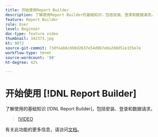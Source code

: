 ```yaml
---
title: 开始使用Report Builder
description: 了解使用Report Builder的基础知识，包括安装、登录和数据请求。
feature: Report Builder
role: User
level: Beginner
doc-type: feature video
thumbnail: 342373.jpg
kt: 9872
source-git-commit: 73dfeab6c698d2637e54d9b7e0a280d51e155e7e
workflow-type: tm+mt
source-wordcount: '50'
ht-degree: 42%

---
```



# 开始使用 [!DNL Report Builder]

了解使用的基础知识 [!DNL Report Builder]，包括安装、登录和数据请求。

>[!VIDEO](https://video.tv.adobe.com/v/342373/?quality=12&learn=on)

有关此功能的更多信息，请访问[文档](https://experienceleague.adobe.com/docs/analytics/analyze/report-builder/home.html?lang=zh-Hans)。